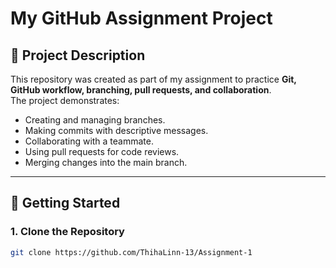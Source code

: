 # My GitHub Assignment Project

## 📌 Project Description
This repository was created as part of my assignment to practice **Git, GitHub workflow, branching, pull requests, and collaboration**.  
The project demonstrates:
- Creating and managing branches.
- Making commits with descriptive messages.
- Collaborating with a teammate.
- Using pull requests for code reviews.
- Merging changes into the main branch.


---

## 🚀 Getting Started

### 1. Clone the Repository
```bash
git clone https://github.com/ThihaLinn-13/Assignment-1
